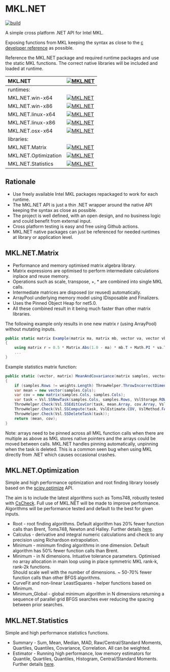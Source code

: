 # MKL.NET
[![build](https://github.com/AnthonyLloyd/MKL.NET/workflows/CI/badge.svg?branch=master)](https://github.com/AnthonyLloyd/MKL.NET/actions)

A simple cross platform .NET API for Intel MKL.

Exposing functions from MKL keeping the syntax as close to the
[c developer reference](https://www.intel.com/content/www/us/en/develop/documentation/onemkl-developer-reference-c/top.html) as possible.

Reference the MKL.NET package and required runtime packages and use the static MKL functions.
The correct native libraries will be included and loaded at runtime.

| MKL.NET | [![MKL.NET](https://buildstats.info/nuget/MKL.NET?includePreReleases=true)](https://www.nuget.org/packages/MKL.NET) |
| :--- | :--- |
| runtimes: | |
| MKL.NET.win-x64 | [![MKL.NET](https://buildstats.info/nuget/MKL.NET.win-x64?includePreReleases=true)](https://www.nuget.org/packages/MKL.NET.win-x64) |
| MKL.NET.win-x86 | [![MKL.NET](https://buildstats.info/nuget/MKL.NET.win-x86?includePreReleases=true)](https://www.nuget.org/packages/MKL.NET.win-x86) |
| MKL.NET.linux-x64 | [![MKL.NET](https://buildstats.info/nuget/MKL.NET.linux-x64?includePreReleases=true)](https://www.nuget.org/packages/MKL.NET.linux-x64) |
| MKL.NET.linux-x86 | [![MKL.NET](https://buildstats.info/nuget/MKL.NET.linux-x86?includePreReleases=true)](https://www.nuget.org/packages/MKL.NET.linux-x86) |
| MKL.NET.osx-x64 | [![MKL.NET](https://buildstats.info/nuget/MKL.NET.osx-x64?includePreReleases=true)](https://www.nuget.org/packages/MKL.NET.osx-x64) |
| libraries: | |
| MKL.NET.Matrix | [![MKL.NET](https://buildstats.info/nuget/MKL.NET.Matrix?includePreReleases=true)](https://www.nuget.org/packages/MKL.NET.Matrix) |
| MKL.NET.Optimization  | [![MKL.NET](https://buildstats.info/nuget/MKL.NET.Optimization?includePreReleases=true)](https://www.nuget.org/packages/MKL.NET.Optimization) |
| MKL.NET.Statistics | [![MKL.NET](https://buildstats.info/nuget/MKL.NET.Statistics?includePreReleases=true)](https://www.nuget.org/packages/MKL.NET.Statistics) |

## Rationale

- Use freely available Intel MKL packages repackaged to work for each runtime.
- The MKL.NET API is just a thin .NET wrapper around the native API keeping the syntax as close as possible.
- The project is well defined, with an open design, and no business logic and could benefit from external input.
- Cross platform testing is easy and free using Github actions.
- MKL.NET native packages can just be referenced for needed runtimes at library or application level.

## MKL.NET.Matrix

- Performance and memory optimised matrix algebra library.
- Matrix expressions are optimised to perform intermediate calculations inplace and reuse memory.
- Operations such as scale, transpose, +, * are combined into single MKL calls.
- Intermediate matrices are disposed (or reused) automatically.
- ArrayPool underlying memory model using IDisposable and Finalizers.
- Uses the Pinned Object Heap for net5.0.
- All these combined result in it being much faster than other matrix libraries.

The following example only results in one new matrix r (using ArrayPool) without mutating inputs.
```csharp
public static matrix Example(matrix ma, matrix mb, vector va, vector vb)
{
    using matrix r = 0.5 * Matrix.Abs(1.0 - ma) * mb.T + Math.PI * va.T * Vector.Sin(vb);
    ...
}
```

Example statistics matrix function:
```csharp
public static (vector, matrix) MeanAndCovariance(matrix samples, vector weights)
{
    if (samples.Rows != weights.Length) ThrowHelper.ThrowIncorrectDimensionsForOperation();
    var mean = new vector(samples.Cols);
    var cov = new matrix(samples.Cols, samples.Cols);
    var task = Vsl.SSNewTask(samples.Cols, samples.Rows, VslStorage.ROWS, samples.Array, weights.Array);
    ThrowHelper.Check(Vsl.SSEditCovCor(task, mean.Array, cov.Array, VslFormat.FULL, null, VslFormat.FULL));
    ThrowHelper.Check(Vsl.SSCompute(task, VslEstimate.COV, VslMethod.FAST));
    ThrowHelper.Check(Vsl.SSDeleteTask(task));
    return (mean, cov);
}
```

Note: arrays need to be pinned across all MKL function calls when there are multiple as above as MKL stores native pointers and the arrays could be moved between calls.
MKL.NET handles pinning automatically, unpinning when the task is deleted.
This is a common seen bug when using MKL directly from .NET which causes occasional crashes.

## MKL.NET.Optimization

Simple and high performance optimization and root finding library loosely based on the [scipy.optimize](https://docs.scipy.org/doc/scipy/reference/optimize.html) API.

The aim is to include the latest algorithms such as Toms748, robustly tested with [CsCheck](https://github.com/AnthonyLloyd/CsCheck).
Full use of MKL.NET will be made to improve performance. Algorithms will be performance tested and default to the best for given inputs.

- Root - root finding algorithms. Default algorithm has 20% fewer function calls than Brent, Toms748, Newton and Halley. Further details [here](https://anthonylloyd.github.io/blog/2021/06/03/Root-finding).  
- Calculus - derivative and integral numeric calculations and check to any precision using Richardson extrapolation.  
- Minimum - minimum finding algorithms in one dimension. Default algorithm has 50% fewer function calls than Brent.  
- Minimum - in N dimensions. Intuative tolerance parameters. Optimised no array allocation in main loop using in place symmetric MKL rank-k, rank-2k functions.  
            Should scale well with the number of dimensions. ~ 50-70% fewer function calls than other BFGS algorithms.  
- CurveFit and non-linear LeastSquares - helper functions based on Minimum.  
- Minimum_Global - global minimum algorithm in N dimensions returning a sequence of parallel grid BFGS searches ever reducing the spacing between prior searches.

## MKL.NET.Statistics

Simple and high performance statistics functions.

- Summary - Sum, Mean, Median, MAD, Raw/Central/Standard Moments, Quartiles, Quantiles, Covariance, Correlation. All can be weighted.  
- Estimator - Running high performance, low memory estimators for Quantile, Quartiles, Quantiles, Histogram, Central/Standard Moments. Further details [here](https://anthonylloyd.github.io/blog/2021/11/01/statistic-estimators).  
